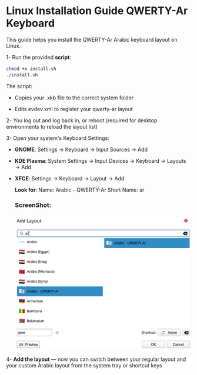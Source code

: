 # Linux Installation Guide  QWERTY-Ar Keyboard

This guide helps you install the QWERTY-Ar Arabic keyboard layout on Linux.

1- Run the provided **script**:

```bash
chmod +x install.sh
./install.sh
```
The script:

- Copies your .xkb file to the correct system folder

- Edits evdev.xml to register your qwerty-ar layout

2- You log out and log back in, or reboot (required for desktop environments to reload the layout list)

3- Open your system's Keyboard Settings:

  - **GNOME**: Settings → Keyboard → Input Sources → Add

  - **KDE Plasma**: System Settings → Input Devices → Keyboard → Layouts → Add

  - **XFCE**: Settings → Keyboard → Layout → Add

    **Look for**:
    Name: Arabic - QWERTY-Ar
    Short Name: ar
    
    ### ScreenShot:
    ![linux](../images/linux.png)

4- **Add the layout** — now you can switch between your regular layout and your custom Arabic layout from the system tray or shortcut keys
